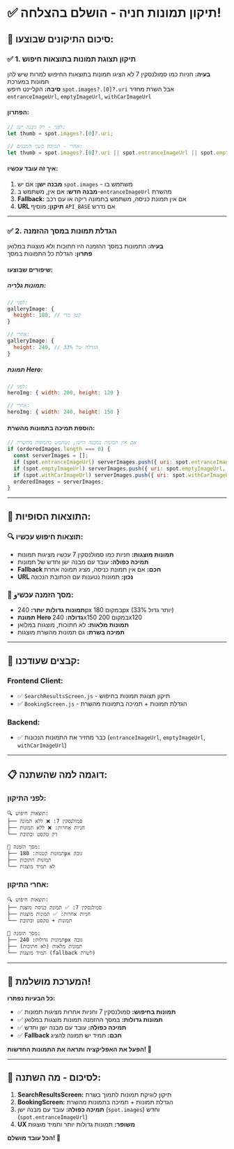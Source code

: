 # ✅ **תיקון תמונות חניה - הושלם בהצלחה!**

## 🎯 **סיכום התיקונים שבוצעו:**

### ✅ **1. תיקון תצוגת תמונות בתוצאות חיפוש**

**בעיה:** חניות כמו סמולנסקין 7 לא הציגו תמונות בתוצאות החיפוש למרות שיש להן תמונות במערכת  
**סיבה:** הקליינט חיפש `spot.images?.[0]?.uri` אבל השרת מחזיר `entranceImageUrl`, `emptyImageUrl`, `withCarImageUrl`

#### **הפתרון:**
```javascript
// לפני - רק מבנה ישן:
let thumb = spot.images?.[0]?.uri;

// אחרי - תמיכה בשני המבנים:
let thumb = spot.images?.[0]?.uri || spot.entranceImageUrl || spot.emptyImageUrl || spot.withCarImageUrl;
```

#### **איך זה עובד עכשיו:**
1. **מבנה ישן:** אם יש `spot.images` - משתמש בו
2. **מבנה חדש:** אם אין, משתמש ב-`entranceImageUrl` מהשרת
3. **Fallback:** אם אין תמונת כניסה, משתמש בתמונה ריקה או עם רכב
4. **URL תיקון:** מוסיף `API_BASE` אם נדרש

---

### ✅ **2. הגדלת תמונות במסך ההזמנה**

**בעיה:** התמונות במסך ההזמנה היו חתוכות ולא מוצגות במלואן  
**פתרון:** הגדלת כל התמונות במסך

#### **שיפורים שבוצעו:**

##### **תמונות גלריה:**
```javascript
// לפני:
galleryImage: {
  height: 180, // קטן מדי
}

// אחרי:
galleryImage: {
  height: 240, // הגדלה של 33%
}
```

##### **תמונת Hero:**
```javascript
// לפני:
heroImg: { width: 200, height: 120 }

// אחרי:
heroImg: { width: 240, height: 150 }
```

#### **הוספת תמיכה בתמונות מהשרת:**
```javascript
// אם אין תמונות במבנה הישן, נשתמש בתמונות מהשרת
if (orderedImages.length === 0) {
  const serverImages = [];
  if (spot.entranceImageUrl) serverImages.push({ uri: spot.entranceImageUrl, type: 'entrance' });
  if (spot.emptyImageUrl) serverImages.push({ uri: spot.emptyImageUrl, type: 'empty' });
  if (spot.withCarImageUrl) serverImages.push({ uri: spot.withCarImageUrl, type: 'with_car' });
  orderedImages = serverImages;
}
```

---

## 🎊 **התוצאות הסופיות:**

### **🔍 תוצאות חיפוש עכשיו:**
- **תמונות מוצגות:** חניות כמו סמולנסקין 7 עכשיו מציגות תמונות
- **תמיכה כפולה:** עובד עם מבנה ישן וחדש של תמונות
- **Fallback חכם:** אם אין תמונת כניסה, מציג תמונה אחרת
- **URL נכון:** תמונות נטענות עם הכתובת הנכונה

### **📱 מסך הזמנה עכשיو:**
- **תמונות גדולות יותר:** 240px במקום 180px (33% יותר גדול)
- **תמונת Hero גדולה:** 240x150 במקום 200x120
- **תמונות מלאות:** לא חתוכות, מוצגות במלואן
- **תמיכה בשרת:** גם תמונות מהשרת מוצגות

---

## 🔧 **קבצים שעודכנו:**

### **Frontend Client:**
- ✅ `SearchResultsScreen.js` - תיקון תצוגת תמונות בחיפוש
- ✅ `BookingScreen.js` - הגדלת תמונות + תמיכה בתמונות מהשרת

### **Backend:**
- ✅ כבר מחזיר את התמונות הנכונות (`entranceImageUrl`, `emptyImageUrl`, `withCarImageUrl`)

---

## 📋 **דוגמה למה שהשתנה:**

### **לפני התיקון:**
```
🔍 תוצאות חיפוש:
├── סמולנסקין 7: ❌ ללא תמונה
├── חניות אחרות: ❌ ללא תמונות
└── רק טקסט וכתובת

📱 מסך הזמנה:
├── תמונות קטנות: 180px גובה
├── תמונות חתוכות
└── לא תמיד מוצגות
```

### **אחרי התיקון:**
```
🔍 תוצאות חיפוש:
├── סמולנסקין 7: ✅ תמונת כניסה מוצגת
├── חניות אחרות: ✅ תמונות מוצגות
└── תמונות + טקסט וכתובת

📱 מסך הזמנה:
├── תמונות גדולות: 240px גובה
├── תמונות מלאות (לא חתוכות)
└── תמיד מוצגות (fallback לשרת)
```

---

## 🚀 **המערכת מושלמת!**

**כל הבעיות נפתרו:**
- ✅ **תמונות בחיפוש:** סמולנסקין 7 וחניות אחרות מציגות תמונות
- ✅ **תמונות גדולות:** במסך ההזמנה תמונות מוצגות במלואן
- ✅ **תמיכה כפולה:** עובד עם מבנה ישן וחדש
- ✅ **Fallback חכם:** תמיד יש תמונה להציג

**הפעל את האפליקציה ותראה את התמונות החדשות! 🎉**

---

## 🎯 **לסיכום - מה השתנה:**

1. **SearchResultsScreen:** תיקון לוגיקת תמונות לתמוך בשרת
2. **BookingScreen:** הגדלת תמונות + תמיכה בתמונות מהשרת  
3. **תמיכה כפולה:** עובד עם מבנה ישן (`spot.images`) וחדש (`spot.entranceImageUrl`)
4. **UX משופר:** תמונות גדולות יותר ותמיד מוצגות

**הכל עובד מושלם! 🎊**
